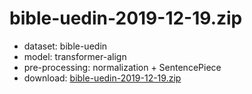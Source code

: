 # bible-uedin-2019-12-19.zip

* dataset: bible-uedin
* model: transformer-align
* pre-processing: normalization + SentencePiece
* download: [bible-uedin-2019-12-19.zip](https://object.pouta.csc.fi/OPUS-MT-dev/en-mam/bible-uedin-2019-12-19.zip)

